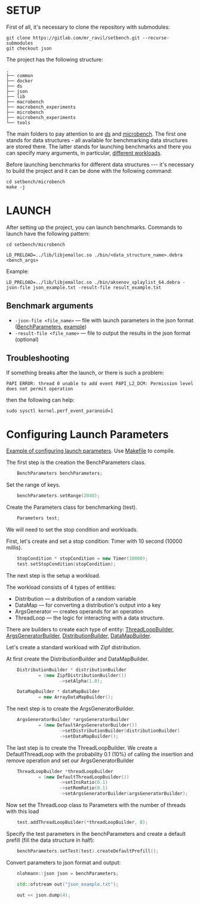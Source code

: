 # SETUP

First of all, it's necessary to clone the repository with submodules:

```shell
git clone https://gitlab.com/mr_ravil/setbench.git --recurse-submodules
git checkout json
```

The project has the following structure:
```shell
.
├── common
├── docker
├── ds
├── json
├── lib
├── macrobench
├── macrobench_experiments
├── microbench
├── microbench_experiments
└── tools
```

The main folders to pay attention to are [ds](./ds) and [microbench](./microbench/). The first one stands for data structures - all available for benchmarking data structures are stored there. The latter stands for launching benchmarks and there you can specify many arguments, in particular, [different workloads](./WORKLOADS.md).

Before launching benchmarks for different data structures --- it's necessary to build the project and it can be done with the following command:

```shell
cd setbench/microbench
make -j
```


# LAUNCH

After setting up the project, you can launch benchmarks. Commands to launch have the following pattern:

```shell
cd setbench/microbench

LD_PRELOAD=../lib/libjemalloc.so ./bin/<data_structure_name>.debra <bench_args>
```

Example:
```shell
LD_PRELOAD=../lib/libjemalloc.so ./bin/aksenov_splaylist_64.debra -json-file json_example.txt -result-file result_example.txt 
```

## Benchmark arguments

+ `-json-file <file_name>` — file with launch parameters in the json format ([BenchParameters](./microbench/workloads/bench_parameters.h), [example](microbench/json_example.cpp))
+ `-result-file <file_name>` — file to output the results in the json format (optional)

## Troubleshooting

If something breaks after the launch, or there is such a problem:

```shell
PAPI ERROR: thread 0 unable to add event PAPI_L2_DCM: Permission level does not permit operation
```
then the following can help:

```shell
sudo sysctl kernel.perf_event_paranoid=1
```

# Configuring Launch Parameters

[Example of configuring launch parameters](./microbench/json_example/json_example.cpp).
Use [Makefile](./microbench/json_example/Makefile) to compile.

The first step is the creation the BenchParameters class.

```c++
    BenchParameters benchParameters;
```

Set the range of keys.

```c++
    benchParameters.setRange(2048);
```

Create the Parameters class for benchmarking (test).

```c++
    Parameters test;
```

We will need to set the stop condition and workloads.

First, let's create and set a stop condition: Timer with 10 second (10000 millis).

```c++
    StopCondition * stopCondition = new Timer(10000);
    test.setStopCondition(stopCondition);
```

The next step is the setup a workload.

The workload consists of 4 types of entities:
+ Distribution — a distribution of a random variable
+ DataMap — for converting a distribution's output into a key
+ ArgsGenerator — creates operands for an operation
+ ThreadLoop — the logic for interacting with a data structure.

There are builders to create each type of entity:
[ThreadLoopBuilder](./microbench/workloads/thread_loops/thread_loop_builder.h),
[ArgsGeneratorBuilder](./microbench/workloads/args_generators/args_generator_builder.h),
[DistributionBuilder](./microbench/workloads/distributions/distribution_builder.h),
[DataMapBuilder](./microbench/workloads/data_maps/data_map_builder.h).

Let's create a standard workload with Zipf distribution.

At first create the DistributionBuilder and DataMapBuilder.
```c++
    DistributionBuilder * distributionBuilder 
            = (new ZipfDistributionBuilder())
                    ->setAlpha(1.0);

    DataMapBuilder * dataMapBuilder 
            = new ArrayDataMapBuilder();
```

The next step is to create the ArgsGeneratorBuilder.
```c++
    ArgsGeneratorBuilder *argsGeneratorBuilder
            = (new DefaultArgsGeneratorBuilder())
                    ->setDistributionBuilder(distributionBuilder)
                    ->setDataMapBuilder();
```

The last step is to create the ThreadLoopBuilder. 
We create a DefaultThreadLoop with the probability 0.1 (10%) of calling the insertion and remove operation
and set our ArgsGeneratorBuilder
```c++
    ThreadLoopBuilder *threadLoopBuilder
            = (new DefaultThreadLoopBuilder())
                    ->setInsRatio(0.1)
                    ->setRemRatio(0.1)
                    ->setArgsGeneratorBuilder(argsGeneratorBuilder);
```

Now set the ThreadLoop class to Parameters with the number of threads with this load
```c++
    test.addThreadLoopBuilder(*threadLoopBuilder, 8);
```

Specify the test parameters in the benchParameters and create a default prefill (fill the data structure in half):
```c++
    benchParameters.setTest(test).createDefaultPrefill();
```

Convert parameters to json format and output:
```c++
    nlohmann::json json = benchParameters;

    std::ofstream out("json_example.txt");

    out << json.dump(4);
```
